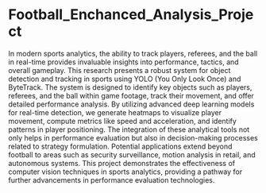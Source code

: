 # Football_Enchanced_Analysis_Project

In modern sports analytics, the ability to track players, referees, and the ball in real-time provides invaluable insights into performance, tactics, and overall gameplay. This research presents a robust system for object detection and tracking in sports using YOLO (You Only Look Once) and ByteTrack. The system is designed to identify key objects such as players, referees, and the ball within game footage, track their movement, and offer detailed performance analysis. By utilizing advanced deep learning models for real-time detection, we generate heatmaps to visualize player movement, compute metrics like speed and acceleration, and identify patterns in player positioning. The integration of these analytical tools not only helps in performance evaluation but also in decision-making processes related to strategy formulation. Potential applications extend beyond football to areas such as security surveillance, motion analysis in retail, and autonomous systems. This project demonstrates the effectiveness of computer vision techniques in sports analytics, providing a pathway for further advancements in performance evaluation technologies.
